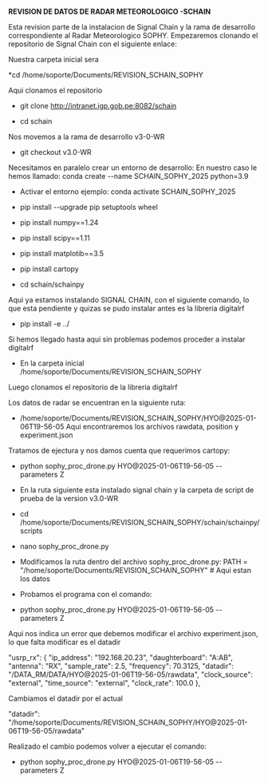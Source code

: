 **REVISION DE DATOS DE RADAR METEOROLOGICO -SCHAIN**

Esta revision parte de la instalacion de Signal Chain y la rama de desarrollo correspondiente al Radar Meteorologico SOPHY.
Empezaremos clonando el repositorio de Signal Chain con el siguiente enlace:

Nuestra carpeta inicial sera

*cd /home/soporte/Documents/REVISION_SCHAIN_SOPHY

Aqui clonamos el repositorio

* git clone http://intranet.igp.gob.pe:8082/schain

* cd schain

Nos movemos a la rama de desarrollo v3-0-WR

* git checkout v3.0-WR

Necesitamos en paralelo crear un entorno de desarrollo:
En nuestro caso le hemos llamado: conda create --name SCHAIN_SOPHY_2025 python=3.9

* Activar el entorno ejemplo: conda activate SCHAIN_SOPHY_2025

* pip install --upgrade pip setuptools wheel

* pip install numpy==1.24

* pip install scipy==1.11

* pip install matplotib==3.5

* pip install cartopy

* cd schain/schainpy

Aqui ya estamos instalando SIGNAL CHAIN, con el siguiente comando, lo que esta pendiente y quizas se pudo instalar antes es la libreria digitalrf

* pip install -e ../


Si hemos llegado hasta aqui sin problemas podemos proceder a instalar digitalrf

* En la carpeta inicial /home/soporte/Documents/REVISION_SCHAIN_SOPHY

Luego clonamos el repositorio de la libreria digitalrf



Los datos de radar se encuentran en la siguiente ruta:
* /home/soporte/Documents/REVISION_SCHAIN_SOPHY/HYO@2025-01-06T19-56-05
Aqui encontraremos los archivos rawdata, position y experiment.json


Tratamos de ejectura y nos damos cuenta que requerimos cartopy:
* python sophy_proc_drone.py  HYO@2025-01-06T19-56-05 --parameters Z

* En la  ruta  siguiente esta instalado signal chain y la carpeta de script de prueba de  la version v3.0-WR
* cd /home/soporte/Documents/REVISION_SCHAIN_SOPHY/schain/schainpy/scripts

* nano sophy_proc_drone.py

* Modificamos la ruta dentro del archivo sophy_proc_drone.py: 
  PATH = "/home/soporte/Documents/REVISION_SCHAIN_SOPHY" # Aqui estan los datos 


* Probamos el programa con el comando:

* python sophy_proc_drone.py  HYO@2025-01-06T19-56-05 --parameters Z

Aqui nos indica un error que debemos modificar el archivo experiment.json, lo que falta modificar es el datadir


   "usrp_rx": {
     "ip_address": "192.168.20.23",
     "daughterboard": "A:AB",
     "antenna": "RX",
     "sample_rate": 2.5,
     "frequency": 70.3125,
     "datadir": "/DATA_RM/DATA/HYO@2025-01-06T19-56-05/rawdata",
     "clock_source": "external",
     "time_source": "external",
     "clock_rate": 100.0
   },


Cambiamos el datadir por el actual

"datadir": "/home/soporte/Documents/REVISION_SCHAIN_SOPHY/HYO@2025-01-06T19-56-05/rawdata"


Realizado el cambio podemos volver a ejecutar el comando:

* python sophy_proc_drone.py  HYO@2025-01-06T19-56-05 --parameters Z

